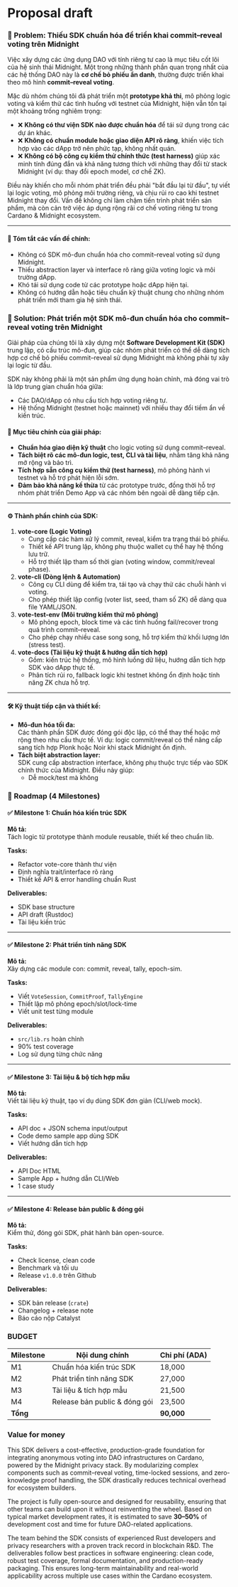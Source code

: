 # Proposal draft

### 🔎 Problem: Thiếu SDK chuẩn hóa để triển khai commit–reveal voting trên Midnight

Việc xây dựng các ứng dụng DAO với tính riêng tư cao là mục tiêu cốt lõi của hệ sinh thái Midnight. Một trong những thành phần quan trọng nhất của các hệ thống DAO này là **cơ chế bỏ phiếu ẩn danh**, thường được triển khai theo mô hình **commit–reveal voting**.

Mặc dù nhóm chúng tôi đã phát triển một **prototype khả thi**, mô phỏng logic voting và kiểm thử các tình huống với testnet của Midnight, hiện vẫn tồn tại một khoảng trống nghiêm trọng:

* ❌ **Không có thư viện SDK nào được chuẩn hóa** để tái sử dụng trong các dự án khác.
* ❌ **Không có chuẩn module hoặc giao diện API rõ ràng**, khiến việc tích hợp vào các dApp trở nên phức tạp, không nhất quán.
* ❌ **Không có bộ công cụ kiểm thử chính thức (test harness)** giúp xác minh tính đúng đắn và khả năng tương thích với những thay đổi từ stack Midnight (ví dụ: thay đổi epoch model, cơ chế ZK).

Điều này khiến cho mỗi nhóm phát triển đều phải "bắt đầu lại từ đầu", tự viết lại logic voting, mô phỏng môi trường riêng, và chịu rủi ro cao khi testnet Midnight thay đổi. Vấn đề không chỉ làm chậm tiến trình phát triển sản phẩm, mà còn cản trở việc áp dụng rộng rãi cơ chế voting riêng tư trong Cardano & Midnight ecosystem.

***

#### 📌 Tóm tắt các vấn đề chính:

* Không có SDK mô-đun chuẩn hóa cho commit–reveal voting sử dụng Midnight.
* Thiếu abstraction layer và interface rõ ràng giữa voting logic và môi trường dApp.
* Khó tái sử dụng code từ các prototype hoặc dApp hiện tại.
* Không có hướng dẫn hoặc tiêu chuẩn kỹ thuật chung cho những nhóm phát triển mới tham gia hệ sinh thái.



### 📘 Solution: Phát triển một SDK mô-đun chuẩn hóa cho commit–reveal voting trên Midnight

Giải pháp của chúng tôi là xây dựng một **Software Development Kit (SDK)** trung lập, có cấu trúc mô-đun, giúp các nhóm phát triển có thể dễ dàng tích hợp cơ chế bỏ phiếu commit–reveal sử dụng Midnight mà không phải tự xây lại logic từ đầu.

SDK này không phải là một sản phẩm ứng dụng hoàn chỉnh, mà đóng vai trò là lớp trung gian chuẩn hóa giữa:

* Các DAO/dApp có nhu cầu tích hợp voting riêng tư.
* Hệ thống Midnight (testnet hoặc mainnet) với nhiều thay đổi tiềm ẩn về kiến trúc.

#### 🎯 Mục tiêu chính của giải pháp:

* **Chuẩn hóa giao diện kỹ thuật** cho logic voting sử dụng commit–reveal.
* **Tách biệt rõ các mô-đun logic, test, CLI và tài liệu**, nhằm tăng khả năng mở rộng và bảo trì.
* **Tích hợp sẵn công cụ kiểm thử (test harness)**, mô phỏng hành vi testnet và hỗ trợ phát hiện lỗi sớm.
* **Đảm bảo khả năng kế thừa** từ các prototype trước, đồng thời hỗ trợ nhóm phát triển Demo App và các nhóm bên ngoài dễ dàng tiếp cận.

***

#### ⚙️ Thành phần chính của SDK:

1. **vote-core (Logic Voting)**
   * Cung cấp các hàm xử lý commit, reveal, kiểm tra trạng thái bỏ phiếu.
   * Thiết kế API trung lập, không phụ thuộc wallet cụ thể hay hệ thống lưu trữ.
   * Hỗ trợ thiết lập tham số thời gian (voting window, commit/reveal phase).
2. **vote-cli (Dòng lệnh & Automation)**
   * Công cụ CLI dùng để kiểm tra, tái tạo và chạy thử các chuỗi hành vi voting.
   * Cho phép thiết lập config (voter list, seed, tham số ZK) dễ dàng qua file YAML/JSON.
3. **vote-test-env (Môi trường kiểm thử mô phỏng)**
   * Mô phỏng epoch, block time và các tình huống fail/recover trong quá trình commit–reveal.
   * Cho phép chạy nhiều case song song, hỗ trợ kiểm thử khối lượng lớn (stress test).
4. **vote-docs (Tài liệu kỹ thuật & hướng dẫn tích hợp)**
   * Gồm: kiến trúc hệ thống, mô hình luồng dữ liệu, hướng dẫn tích hợp SDK vào dApp thực tế.
   * Phân tích rủi ro, fallback logic khi testnet không ổn định hoặc tính năng ZK chưa hỗ trợ.

***

#### 🛠️ Kỹ thuật tiếp cận và thiết kế:

* **Mô-đun hóa tối đa:**\
  Các thành phần SDK được đóng gói độc lập, có thể thay thế hoặc mở rộng theo nhu cầu thực tế. Ví dụ: logic commit/reveal có thể nâng cấp sang tích hợp Plonk hoặc Noir khi stack Midnight ổn định.
* **Tách biệt abstraction layer:**\
  SDK cung cấp abstraction interface, không phụ thuộc trực tiếp vào SDK chính thức của Midnight. Điều này giúp:
  * Dễ mock/test mà không



### 📅 Roadmap (4 Milestones)

#### ✅ Milestone 1: Chuẩn hóa kiến trúc SDK

**Mô tả:**\
Tách logic từ prototype thành module reusable, thiết kế theo chuẩn lib.

**Tasks:**

* Refactor vote-core thành thư viện
* Định nghĩa trait/interface rõ ràng
* Thiết kế API & error handling chuẩn Rust

**Deliverables:**

* SDK base structure
* API draft (Rustdoc)
* Tài liệu kiến trúc



***

#### ✅ Milestone 2: Phát triển tính năng SDK

**Mô tả:**\
Xây dựng các module con: commit, reveal, tally, epoch-sim.

**Tasks:**

* Viết `VoteSession`, `CommitProof`, `TallyEngine`
* Thiết lập mô phỏng epoch/slot/lock-time
* Viết unit test từng module

**Deliverables:**

* `src/lib.rs` hoàn chỉnh
* 90% test coverage
* Log sử dụng từng chức năng



***

#### ✅ Milestone 3: Tài liệu & bộ tích hợp mẫu

**Mô tả:**\
Viết tài liệu kỹ thuật, tạo ví dụ dùng SDK đơn giản (CLI/web mock).

**Tasks:**

* API doc + JSON schema input/output
* Code demo sample app dùng SDK
* Viết hướng dẫn tích hợp

**Deliverables:**

* API Doc HTML
* Sample App + hướng dẫn CLI/Web
* 1 case study



***

#### ✅ Milestone 4: Release bản public & đóng gói

**Mô tả:**\
Kiểm thử, đóng gói SDK, phát hành bản open-source.

**Tasks:**

* Check license, clean code
* Benchmark và tối ưu
* Release `v1.0.0` trên Github

**Deliverables:**

* SDK bản release (`crate`)
* Changelog + release note
* Báo cáo nộp Catalyst



### BUDGET

| Milestone | Nội dung chính                | Chi phí (ADA) |
| --------- | ----------------------------- | ------------- |
| M1        | Chuẩn hóa kiến trúc SDK       | 18,000        |
| M2        | Phát triển tính năng SDK      | 27,000        |
| M3        | Tài liệu & tích hợp mẫu       | 21,500        |
| M4        | Release bản public & đóng gói | 23,500        |
| **Tổng**  |                               | **90,000**    |



### **Value for money**



This SDK delivers a cost-effective, production-grade foundation for integrating anonymous voting into DAO infrastructures on Cardano, powered by the Midnight privacy stack. By modularizing complex components such as commit–reveal voting, time-locked sessions, and zero-knowledge proof handling, the SDK drastically reduces technical overhead for ecosystem builders.

The project is fully open-source and designed for reusability, ensuring that other teams can build upon it without reinventing the wheel. Based on typical market development rates, it is estimated to save **30–50%** of development cost and time for future DAO-related applications.

The team behind the SDK consists of experienced Rust developers and privacy researchers with a proven track record in blockchain R\&D. The deliverables follow best practices in software engineering: clean code, robust test coverage, formal documentation, and production-ready packaging. This ensures long-term maintainability and real-world applicability across multiple use cases within the Cardano ecosystem.
